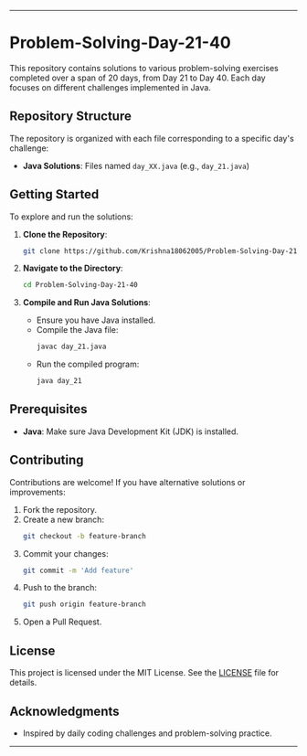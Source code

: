 
---

# Problem-Solving-Day-21-40

This repository contains solutions to various problem-solving exercises completed over a span of 20 days, from Day 21 to Day 40. Each day focuses on different challenges implemented in Java.

## Repository Structure

The repository is organized with each file corresponding to a specific day's challenge:

- **Java Solutions**: Files named `day_XX.java` (e.g., `day_21.java`)

## Getting Started

To explore and run the solutions:

1. **Clone the Repository**:
   ```bash
   git clone https://github.com/Krishna18062005/Problem-Solving-Day-21-40.git
   ```

2. **Navigate to the Directory**:
   ```bash
   cd Problem-Solving-Day-21-40
   ```

3. **Compile and Run Java Solutions**:
   - Ensure you have Java installed.
   - Compile the Java file:
     ```bash
     javac day_21.java
     ```
   - Run the compiled program:
     ```bash
     java day_21
     ```

## Prerequisites

- **Java**: Make sure Java Development Kit (JDK) is installed.

## Contributing

Contributions are welcome! If you have alternative solutions or improvements:

1. Fork the repository.
2. Create a new branch:
   ```bash
   git checkout -b feature-branch
   ```
3. Commit your changes:
   ```bash
   git commit -m 'Add feature'
   ```
4. Push to the branch:
   ```bash
   git push origin feature-branch
   ```
5. Open a Pull Request.

## License

This project is licensed under the MIT License. See the [LICENSE](LICENSE) file for details.

## Acknowledgments

- Inspired by daily coding challenges and problem-solving practice.

---

